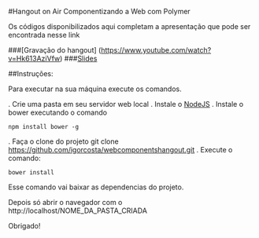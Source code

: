#Hangout on Air Componentizando a Web com Polymer

Os códigos disponibilizados aqui completam a apresentação que pode ser
encontrada nesse link


###[Gravação do hangout] (https://www.youtube.com/watch?v=Hk613AziVfw)
###[Slides](https://docs.google.com/presentation/d/1g0QE1UZuYSh94udpmx8Vwd1re24jp5cFtx8igyofY5c/edit?usp=sharing)

##Instruções:

Para executar na sua máquina execute os comandos.

. Crie uma pasta em seu servidor web local
. Instale o [NodeJS](http://www.nodejs.org)
. Instale o bower executando o comando
```
npm install bower -g

```
. Faça o clone do projeto
  git clone https://github.com/igorcosta/webcomponentshangout.git
. Execute o comando:

```
bower install
```
Esse comando vai baixar as dependencias do projeto.

Depois só abrir o navegador com o http://localhost/NOME_DA_PASTA_CRIADA


Obrigado!
